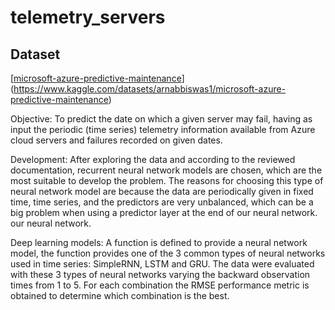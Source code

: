 # telemetry_servers

## Dataset

[[microsoft-azure-predictive-maintenance](https://www.kaggle.com/datasets/arnabbiswas1/microsoft-azure-predictive-maintenance)](https://www.kaggle.com/datasets/arnabbiswas1/microsoft-azure-predictive-maintenance)

Objective:
To predict the date on which a given server may fail, having as input the periodic (time series) telemetry information available from Azure cloud servers and failures recorded on given dates.

Development:
After exploring the data and according to the reviewed documentation, recurrent neural network models are chosen, which are the most suitable to develop the problem. The reasons for choosing this type of neural network model are because the data are periodically given in fixed time, time series, and the predictors are very unbalanced, which can be a big problem when using a predictor layer at the end of our neural network. our neural network.

Deep learning models: 
A function is defined to provide a neural network model, the function provides one of the 3 common types of neural networks used in time series: SimpleRNN, LSTM and GRU. The data were evaluated with these 3 types of neural networks varying the backward observation times from 1 to 5. For each combination the RMSE performance metric is obtained to determine which combination is the best.




